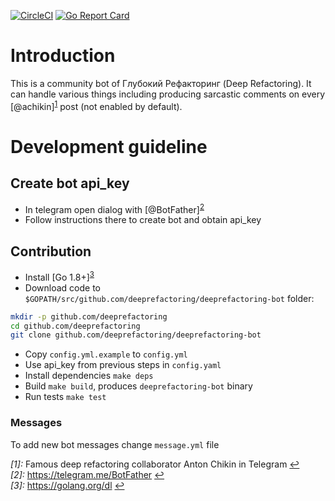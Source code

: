 [![CircleCI](https://circleci.com/gh/deeprefactoring/deeprefactoring-bot/tree/master.svg?style=svg&circle-token=0e2f1cd5497fa9397ce7905df9fe92a2ad4ca86a)](https://circleci.com/gh/deeprefactoring/deeprefactoring-bot/tree/master)
[![Go Report Card](https://goreportcard.com/badge/github.com/deeprefactoring/deeprefactoring-bot)](https://goreportcard.com/report/github.com/deeprefactoring/deeprefactoring-bot)

# Introduction
This is a community bot of Глубокий Рефакторинг (Deep Refactoring). It can handle various things including producing sarcastic comments on every [@achikin]<sup name="a1">[1](#f1)</sup> post (not enabled by default).

# Development guideline
## Create bot api_key
* In telegram open dialog with [@BotFather]<sup name="a2">[2](#f2)</sup>
* Follow instructions there to create bot and obtain api_key

## Contribution
* Install [Go 1.8+]<sup name="a3">[3](#f3)</sup>
* Download code to `$GOPATH/src/github.com/deeprefactoring/deeprefactoring-bot` folder:
```bash
mkdir -p github.com/deeprefactoring
cd github.com/deeprefactoring
git clone github.com/deeprefactoring/deeprefactoring-bot
```
* Copy `config.yml.example` to `config.yml`
* Use api_key from previous steps in `config.yaml`
* Install dependencies `make deps`
* Build `make build`, produces `deeprefactoring-bot` binary
* Run tests `make test`

### Messages

To add new bot messages change `message.yml` file

<i name="f1">[1]:</i> Famous deep refactoring collaborator Anton Chikin in Telegram [↩](#a1)
<br>
<i name="f2">[2]:</i> https://telegram.me/BotFather [↩](#a2)
<br>
<i name="f3">[3]:</i> https://golang.org/dl [↩](#a3)
